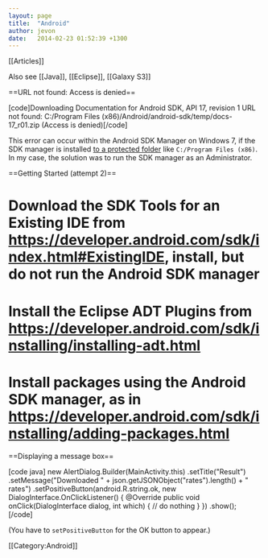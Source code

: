 ```yaml
---
layout: page
title:  "Android"
author: jevon
date:   2014-02-23 01:52:39 +1300
---
```


[[Articles]]

Also see [[Java]], [[Eclipse]], [[Galaxy S3]]

==URL not found: Access is denied==

[code]Downloading Documentation for Android SDK, API 17, revision 1
URL not found: C:/Program Files (x86)/Android/android-sdk/temp/docs-17_r01.zip (Access is denied)[/code]

This error can occur within the Android SDK Manager on Windows 7, if the SDK manager is installed <a href="http://www.coderanch.com/t/526550/Android/Mobile/Install-Android-platforms-Android-SDK">to a protected folder</a> like `C:/Program Files (x86)`. In my case, the solution was to run the SDK manager as an Administrator.

==Getting Started (attempt 2)==

# Download the SDK Tools for an Existing IDE from https://developer.android.com/sdk/index.html#ExistingIDE, install, but do not run the Android SDK manager
# Install the Eclipse ADT Plugins from https://developer.android.com/sdk/installing/installing-adt.html
# Install packages using the Android SDK manager, as in https://developer.android.com/sdk/installing/adding-packages.html

==Displaying a message box==

[code java]
					new AlertDialog.Builder(MainActivity.this)
						.setTitle("Result")
						.setMessage("Downloaded " + json.getJSONObject("rates").length() + " rates")
						.setPositiveButton(android.R.string.ok, new DialogInterface.OnClickListener() {
							@Override
							public void onClick(DialogInterface dialog, int which) {
								// do nothing
							}
						})
						.show();
[/code]

(You have to `setPositiveButton` for the OK button to appear.)

[[Category:Android]]